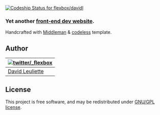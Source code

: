 [ ![Codeship Status for flexbox/davidl](https://app.codeship.com/projects/400581d0-1ca6-0132-5dd3-26e5d54be407/status?branch=master)](https://app.codeship.com/projects/35237)

### Yet another [front-end dev website](https://davidl.fr).

Handcrafted with [Middleman](http://middlemanapp.com) & [codeless](https://github.com/flexbox/codeless) template.

## Author

| [![twitter/_flexbox](https://gravatar.com/avatar/66ecc55f1bc2e5863eb516ee6f20794e?s=70)](https://twitter.com/_flexbox "Follow @_flexbox on Twitter") |
|---|
| [David Leuliette](https://davidl.fr/) |

## License

This project is free software, and may be redistributed under [GNU/GPL license](LICENSE.md).
